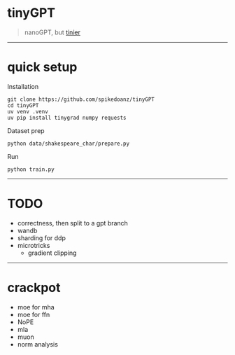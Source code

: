 # tinyGPT

> nanoGPT, but [tinier](https://github.com/tinygrad/tinygrad)

---

# quick setup


Installation
```
git clone https://github.com/spikedoanz/tinyGPT
cd tinyGPT
uv venv .venv
uv pip install tinygrad numpy requests
```

Dataset prep
```
python data/shakespeare_char/prepare.py
```

Run
```
python train.py
```

---

# TODO

- correctness, then split to a gpt branch
- wandb
- sharding for ddp
- microtricks
    - gradient clipping

---

# crackpot

- moe for mha
- moe for ffn
- NoPE
- mla
- muon
- norm analysis
